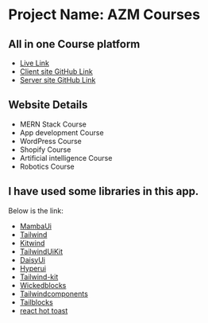 # Project Name: AZM Courses

## All in one Course platform

- [Live Link](https://azm-courses-5d1e4.web.app/)
- [Client site GitHub Link](https://github.com/programming-hero-web-course1/b610-learning-platform-client-side-azmarifcode)
- [Server site GitHub Link](https://github.com/azmarifcode/azm-courses-server)

## Website Details
- MERN Stack Course
- App development Course
- WordPress Course
- Shopify Course
- Artificial intelligence Course
- Robotics Course

## I have used some libraries in this app.
Below is the link:

- [MambaUi](https://www.mambaui.com)
- [Tailwind](https://tailwindcomponents.com)
- [Kitwind](https://kitwind.io)
- [TailwindUiKit](https://tailwinduikit.com)
- [DaisyUi](https://daisyui.com)
- [Hyperui](https://www.hyperui.dev)
- [Tailwind-kit](https://www.tailwind-kit.com)
- [Wickedblocks](https://wickedblocks.dev)
- [Tailwindcomponents](https://tailwindcomponents.com)
- [Tailblocks](https://tailblocks.cc)
- [react hot toast](https://react-hot-toast.com)
